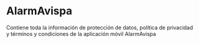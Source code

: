 # AlarmAvispa
Contiene toda la información de protección de datos, política de privacidad y términos y condiciones de la aplicación móvil AlarmAvispa
